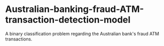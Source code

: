 # Australian-banking-fraud-ATM-transaction-detection-model
A binary classification problem regarding the Australian bank's fraud ATM transactions. 
